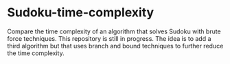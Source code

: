 # Sudoku-time-complexity
Compare the time complexity of an algorithm that solves Sudoku with brute force techniques. This repository is still in progress. The idea is to add a third algorithm but that uses branch and bound techniques to further reduce the time complexity.

